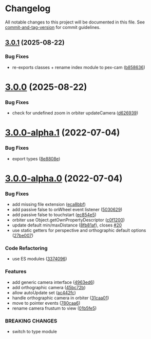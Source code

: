 # Changelog

All notable changes to this project will be documented in this file. See [commit-and-tag-version](https://github.com/absolute-version/commit-and-tag-version) for commit guidelines.

## [3.0.1](https://github.com/pex-gl/pex-cam/compare/v3.0.0...v3.0.1) (2025-08-22)


### Bug Fixes

* re-exports classes + rename index module to pex-cam ([b858636](https://github.com/pex-gl/pex-cam/commit/b858636fa19dd8b97f5f55f2cb62b0c6618d0e2e))



# [3.0.0](https://github.com/pex-gl/pex-cam/compare/v3.0.0-alpha.1...v3.0.0) (2025-08-22)


### Bug Fixes

* check for undefined zoom in orbiter updateCamera ([d626939](https://github.com/pex-gl/pex-cam/commit/d626939782d93599058bb0927bb95a5b05660cb7))



# [3.0.0-alpha.1](https://github.com/pex-gl/pex-cam/compare/v3.0.0-alpha.0...v3.0.0-alpha.1) (2022-07-04)


### Bug Fixes

* export types ([8e8808e](https://github.com/pex-gl/pex-cam/commit/8e8808e8ae5db32c5db43dfcbab5119f4cb37df0))



# [3.0.0-alpha.0](https://github.com/pex-gl/pex-cam/compare/v2.7.1...v3.0.0-alpha.0) (2022-07-04)


### Bug Fixes

* add missing file extension ([eca8bbf](https://github.com/pex-gl/pex-cam/commit/eca8bbf43a9c6ca33d631c5aba4b4154f8ea372f))
* add passive false to onWheel event listener ([5030629](https://github.com/pex-gl/pex-cam/commit/503062949e2daafe79c6a7a081c3bcfba6580ea7))
* add passive false to touchstart ([ec854e5](https://github.com/pex-gl/pex-cam/commit/ec854e546168df7c19d45f21f122d82b2f9b3d22))
* orbiter use Object.getOwnPropertyDescriptor ([c0f1200](https://github.com/pex-gl/pex-cam/commit/c0f120078c925bc376bd4efbc134fa4da0380a8e))
* update default min/maxDistance ([8fb81af](https://github.com/pex-gl/pex-cam/commit/8fb81afec0eb0ebfbfab2c9ecc4acbce7f81eadf)), closes [#20](https://github.com/pex-gl/pex-cam/issues/20)
* use static getters for perspective and orthographic default options ([27be007](https://github.com/pex-gl/pex-cam/commit/27be0075105ea82fc5543575de24175e85e49187))


### Code Refactoring

* use ES modules ([3374096](https://github.com/pex-gl/pex-cam/commit/3374096e968355039c9c260e19b08990bb3c6086))


### Features

* add generic camera interface ([4963ed6](https://github.com/pex-gl/pex-cam/commit/4963ed629f4ca85b4b96a15bdfb1a11c898c0382))
* add orthographic camera ([45bc72b](https://github.com/pex-gl/pex-cam/commit/45bc72bfa41e58e3873250b759b208c0458adc9c))
* allow autoUpdate set ([ac442fc](https://github.com/pex-gl/pex-cam/commit/ac442fcc24a820ed47c546b5e0053609510f5521))
* handle orthographic camera in orbiter ([31caa01](https://github.com/pex-gl/pex-cam/commit/31caa01764643c74262d2a9d45ec7d1418344bd7))
* move to pointer events ([780caa6](https://github.com/pex-gl/pex-cam/commit/780caa6bf1128b8a8c2ec7678cb5ab5db303b290))
* rename camera frustum to view ([01b5fe5](https://github.com/pex-gl/pex-cam/commit/01b5fe5d1d102367e6f449e3a35c11823634e4a9))


### BREAKING CHANGES

* switch to type module
